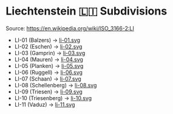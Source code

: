 # Liechtenstein 🇱🇮 Subdivisions

Source: https://en.wikipedia.org/wiki/ISO_3166-2:LI

* LI-01 (Balzers) -> [li-01.svg](https://github.com/amckenna41/iso3166-flag-icons/blob/main/iso3166-2-icons/LI/li-01.svg)
* LI-02 (Eschen) -> [li-02.svg](https://github.com/amckenna41/iso3166-flag-icons/blob/main/iso3166-2-icons/LI/li-02.svg)
* LI-03 (Gamprin) -> [li-03.svg](https://github.com/amckenna41/iso3166-flag-icons/blob/main/iso3166-2-icons/LI/li-03.svg)
* LI-04 (Mauren) -> [li-04.svg](https://github.com/amckenna41/iso3166-flag-icons/blob/main/iso3166-2-icons/LI/li-04.svg)
* LI-05 (Planken) -> [li-05.svg](https://github.com/amckenna41/iso3166-flag-icons/blob/main/iso3166-2-icons/LI/li-05.svg)
* LI-06 (Ruggell) -> [li-06.svg](https://github.com/amckenna41/iso3166-flag-icons/blob/main/iso3166-2-icons/LI/li-06.svg)
* LI-07 (Schaan) -> [li-07.svg](https://github.com/amckenna41/iso3166-flag-icons/blob/main/iso3166-2-icons/LI/li-07.svg)
* LI-08 (Schellenberg) -> [li-08.svg](https://github.com/amckenna41/iso3166-flag-icons/blob/main/iso3166-2-icons/LI/li-08.svg)
* LI-09 (Triesen) -> [li-09.svg](https://github.com/amckenna41/iso3166-flag-icons/blob/main/iso3166-2-icons/LI/li-09.svg)
* LI-10 (Triesenberg) -> [li-10.svg](https://github.com/amckenna41/iso3166-flag-icons/blob/main/iso3166-2-icons/LI/li-10.svg)
* LI-11 (Vaduz) -> [li-11.svg](https://github.com/amckenna41/iso3166-flag-icons/blob/main/iso3166-2-icons/LI/li-11.svg)
